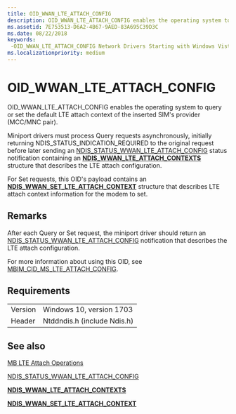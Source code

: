 ```yaml
---
title: OID_WWAN_LTE_ATTACH_CONFIG
description: OID_WWAN_LTE_ATTACH_CONFIG enables the operating system to query or set the default LTE attach context of the inserted SIM's provider (MCC/MNC pair).
ms.assetid: 7E753513-D6A2-4B67-9AED-83A695C39D3C
ms.date: 08/22/2018
keywords: 
 -OID_WWAN_LTE_ATTACH_CONFIG Network Drivers Starting with Windows Vista
ms.localizationpriority: medium
---
```


# OID_WWAN_LTE_ATTACH_CONFIG

OID_WWAN_LTE_ATTACH_CONFIG enables the operating system to query or set the default LTE attach context of the inserted SIM's provider (MCC/MNC pair).

Miniport drivers must process Query requests asynchronously, initially returning NDIS_STATUS_INDICATION_REQUIRED to the original request before later sending an [NDIS_STATUS_WWAN_LTE_ATTACH_CONFIG](ndis-status-wwan-lte-attach-config.md) status notification containing an [**NDIS_WWAN_LTE_ATTACH_CONTEXTS**](https://docs.microsoft.com/windows-hardware/drivers/ddi/ndiswwan/ns-ndiswwan-_ndis_wwan_lte_attach_contexts) structure that describes the LTE attach configuration.

For Set requests, this OID's payload contains an [**NDIS_WWAN_SET_LTE_ATTACH_CONTEXT**](https://docs.microsoft.com/windows-hardware/drivers/ddi/ndiswwan/ns-ndiswwan-_ndis_wwan_set_lte_attach_context) structure that describes LTE attach context information for the modem to set.

## Remarks

After each Query or Set request, the miniport driver should return an [NDIS_STATUS_WWAN_LTE_ATTACH_CONFIG](ndis-status-wwan-lte-attach-config.md) notification that describes the LTE attach configuration.

For more information about using this OID, see [MBIM_CID_MS_LTE_ATTACH_CONFIG](mb-lte-attach-operations.md).

## Requirements

|   |   |
| --- | --- |
| Version | Windows 10, version 1703 |
| Header | Ntddndis.h (include Ndis.h) |

## See also

[MB LTE Attach Operations](mb-lte-attach-operations.md)

[NDIS_STATUS_WWAN_LTE_ATTACH_CONFIG](ndis-status-wwan-lte-attach-config.md)

[**NDIS_WWAN_LTE_ATTACH_CONTEXTS**](https://docs.microsoft.com/windows-hardware/drivers/ddi/ndiswwan/ns-ndiswwan-_ndis_wwan_lte_attach_contexts)

[**NDIS_WWAN_SET_LTE_ATTACH_CONTEXT**](https://docs.microsoft.com/windows-hardware/drivers/ddi/ndiswwan/ns-ndiswwan-_ndis_wwan_set_lte_attach_context)
